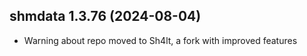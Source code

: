 shmdata 1.3.76 (2024-08-04)
---------------------------

* Warning about repo moved to Sh4lt, a fork with improved features

